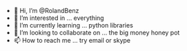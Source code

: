 - 👋 Hi, I’m @RolandBenz
- 👀 I’m interested in ... everything
- 🌱 I’m currently learning ... python libraries 
- 💞️ I’m looking to collaborate on ... the big money honey pot
- 📫 How to reach me ... try email or skype

<!---
RolandBenz/RolandBenz is a ✨ special ✨ repository because its `README.md` (this file) appears on your GitHub profile.
You can click the Preview link to take a look at your changes.
--->
